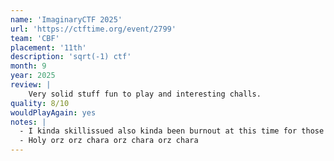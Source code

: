 ```yaml
---
name: 'ImaginaryCTF 2025'
url: 'https://ctftime.org/event/2799'
team: 'CBF'
placement: '11th'
description: 'sqrt(-1) ctf'
month: 9
year: 2025
review: |
    Very solid stuff fun to play and interesting challs. 
quality: 8/10
wouldPlayAgain: yes
notes: |
  - I kinda skillissued also kinda been burnout at this time for those of you reading. Sorry CBF for not locking in hard I didn't really do any non-trivial challs. There was also ASIS quals that I tried to do some rev in...
  - Holy orz orz chara orz chara orz chara
---
```

